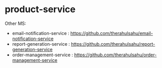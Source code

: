 # product-service

Other MS: 

- email-notification-service : https://github.com/therahulsahu/email-notification-service
- report-generation-service : https://github.com/therahulsahu/report-generation-service
- order-management-service : https://github.com/therahulsahu/order-management-service
